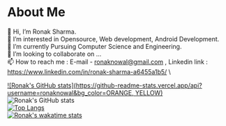 <h1>About Me </h1> 

👋 Hi, I’m Ronak Sharma. \
👀 I’m interested in Opensource, Web development, Android Development.\
🌱 I’m currently Pursuing Computer Science and Engineering.\
💞️ I’m looking to collaborate on ...\
📫 How to reach me : E-mail - ronaknowal@gmail.com , Linkedin link : https://www.linkedin.com/in/ronak-sharma-a6455a1b5/ \

[![Ronak's GitHub stats](https://github-readme-stats.vercel.app/api?username=ronaknowal&bg_color=ORANGE, YELLOW)](https://github.com/Ronaknowal) \
![Ronak's GitHub stats](https://github-readme-stats.vercel.app/api?username=ronaknowal&show_icons=true&theme=tokyonight) \
[![Top Langs](https://github-readme-stats.vercel.app/api/top-langs/?username=ronaknowal&layout=compact)](https://github.com/ronaknowal) \
[![Ronak's wakatime stats](https://github-readme-stats.vercel.app/api/wakatime?username=ronaknowal)](https://github.com/ronaknowal)
